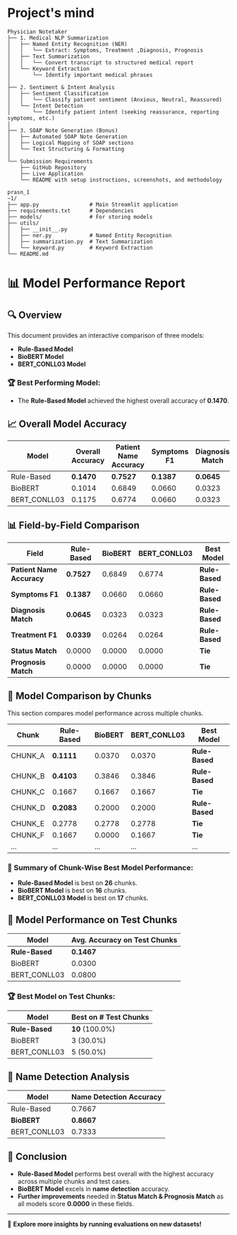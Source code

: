 # Project's mind 

```
Physician Notetaker
├── 1. Medical NLP Summarization
│   ├── Named Entity Recognition (NER)
│   │   └── Extract: Symptoms, Treatment ,Diagnosis, Prognosis
│   ├── Text Summarization
│   │   └── Convert transcript to structured medical report
│   └── Keyword Extraction
│       └── Identify important medical phrases
│
├── 2. Sentiment & Intent Analysis
│   ├── Sentiment Classification
│   │   └── Classify patient sentiment (Anxious, Neutral, Reassured)
│   └── Intent Detection
│       └── Identify patient intent (seeking reassurance, reporting symptoms, etc.)
│
├── 3. SOAP Note Generation (Bonus)
│   ├── Automated SOAP Note Generation
│   ├── Logical Mapping of SOAP sections
│   └── Text Structuring & Formatting
│
└── Submission Requirements
    ├── GitHub Repository
    ├── Live Application
    └── README with setup instructions, screenshots, and methodology
```

```
prasn_1
~1/
├── app.py                # Main Streamlit application
├── requirements.txt      # Dependencies
├── models/               # For storing models
├── utils/
│   ├── __init__.py
│   ├── ner.py            # Named Entity Recognition
│   ├── summarization.py  # Text Summarization
│   └── keyword.py        # Keyword Extraction
└── README.md
```

# 📊 Model Performance Report

## 🔍 Overview
This document provides an interactive comparison of three models:
- **Rule-Based Model**
- **BioBERT Model**
- **BERT_CONLL03 Model**

### **🏆 Best Performing Model:**
- The **Rule-Based Model** achieved the highest overall accuracy of **0.1470**.

## 📈 Overall Model Accuracy
| Model          | Overall Accuracy | Patient Name Accuracy | Symptoms F1 | Diagnosis Match | Treatment F1 | Status Match | Prognosis Match |
|---------------|-----------------|-----------------------|------------|----------------|-------------|--------------|---------------|
| Rule-Based    | **0.1470**       | **0.7527**           | **0.1387** | **0.0645**     | **0.0339**  | **0.0000**   | **0.0000**    |
| BioBERT      | 0.1014           | 0.6849                | 0.0660     | 0.0323         | 0.0264      | 0.0000       | 0.0000        |
| BERT_CONLL03 | 0.1175           | 0.6774                | 0.0660     | 0.0323         | 0.0264      | 0.0000       | 0.0000        |

## 📊 Field-by-Field Comparison
| Field                | Rule-Based | BioBERT | BERT_CONLL03 | Best Model |
|----------------------|------------|---------|-------------|------------|
| **Patient Name Accuracy** | **0.7527** | 0.6849  | 0.6774      | **Rule-Based** |
| **Symptoms F1**           | **0.1387** | 0.0660  | 0.0660      | **Rule-Based** |
| **Diagnosis Match**       | **0.0645** | 0.0323  | 0.0323      | **Rule-Based** |
| **Treatment F1**         | **0.0339** | 0.0264  | 0.0264      | **Rule-Based** |
| **Status Match**         | 0.0000    | 0.0000  | 0.0000      | **Tie**       |
| **Prognosis Match**      | 0.0000    | 0.0000  | 0.0000      | **Tie**       |

## 📌 Model Comparison by Chunks
This section compares model performance across multiple chunks.

| Chunk     | Rule-Based | BioBERT | BERT_CONLL03 | Best Model |
|-----------|------------|---------|-------------|------------|
| CHUNK_A   | **0.1111** | 0.0370  | 0.0370      | **Rule-Based** |
| CHUNK_B   | **0.4103** | 0.3846  | 0.3846      | **Rule-Based** |
| CHUNK_C   | 0.1667    | 0.1667  | 0.1667      | **Tie** |
| CHUNK_D   | **0.2083** | 0.2000  | 0.2000      | **Rule-Based** |
| CHUNK_E   | 0.2778    | 0.2778  | 0.2778      | **Tie** |
| CHUNK_F   | 0.1667    | 0.0000  | 0.1667      | **Tie** |
| ...       | ...        | ...     | ...         | ... |

### **📌 Summary of Chunk-Wise Best Model Performance:**
- **Rule-Based Model** is best on **26** chunks.
- **BioBERT Model** is best on **16** chunks.
- **BERT_CONLL03 Model** is best on **17** chunks.

## 🎯 Model Performance on Test Chunks
| Model         | Avg. Accuracy on Test Chunks |
|--------------|------------------------------|
| **Rule-Based** | **0.1467** |
| BioBERT      | 0.0300   |
| BERT_CONLL03 | 0.0800   |

### **🏆 Best Model on Test Chunks:**
| Model         | Best on # Test Chunks |
|--------------|----------------------|
| **Rule-Based** | **10** (100.0%) |
| BioBERT      | 3 (30.0%)  |
| BERT_CONLL03 | 5 (50.0%)  |

## 🔬 Name Detection Analysis
| Model         | Name Detection Accuracy |
|--------------|-------------------------|
| Rule-Based    | 0.7667                  |
| **BioBERT**  | **0.8667**               |
| BERT_CONLL03 | 0.7333                   |

## 📌 Conclusion
- **Rule-Based Model** performs best overall with the highest accuracy across multiple chunks and test cases.
- **BioBERT Model** excels in **name detection** accuracy.
- **Further improvements** needed in **Status Match & Prognosis Match** as all models score **0.0000** in these fields.

---
🚀 **Explore more insights by running evaluations on new datasets!**

